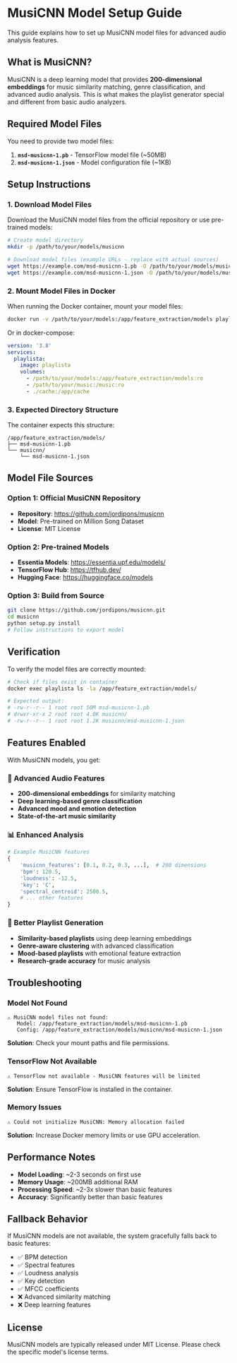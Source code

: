 # MusiCNN Model Setup Guide

This guide explains how to set up MusiCNN model files for advanced audio analysis features.

## What is MusiCNN?

MusiCNN is a deep learning model that provides **200-dimensional embeddings** for music similarity matching, genre classification, and advanced audio analysis. This is what makes the playlist generator special and different from basic audio analyzers.

## Required Model Files

You need to provide two model files:

1. **`msd-musicnn-1.pb`** - TensorFlow model file (~50MB)
2. **`msd-musicnn-1.json`** - Model configuration file (~1KB)

## Setup Instructions

### 1. Download Model Files

Download the MusiCNN model files from the official repository or use pre-trained models:

```bash
# Create model directory
mkdir -p /path/to/your/models/musicnn

# Download model files (example URLs - replace with actual sources)
wget https://example.com/msd-musicnn-1.pb -O /path/to/your/models/musicnn/msd-musicnn-1.pb
wget https://example.com/msd-musicnn-1.json -O /path/to/your/models/musicnn/msd-musicnn-1.json
```

### 2. Mount Model Files in Docker

When running the Docker container, mount your model files:

```bash
docker run -v /path/to/your/models:/app/feature_extraction/models playlista
```

Or in docker-compose:

```yaml
version: '3.8'
services:
  playlista:
    image: playlista
    volumes:
      - /path/to/your/models:/app/feature_extraction/models:ro
      - /path/to/your/music:/music:ro
      - ./cache:/app/cache
```

### 3. Expected Directory Structure

The container expects this structure:

```
/app/feature_extraction/models/
├── msd-musicnn-1.pb
└── musicnn/
    └── msd-musicnn-1.json
```

## Model File Sources

### Option 1: Official MusiCNN Repository
- **Repository**: https://github.com/jordipons/musicnn
- **Model**: Pre-trained on Million Song Dataset
- **License**: MIT License

### Option 2: Pre-trained Models
- **Essentia Models**: https://essentia.upf.edu/models/
- **TensorFlow Hub**: https://tfhub.dev/
- **Hugging Face**: https://huggingface.co/models

### Option 3: Build from Source
```bash
git clone https://github.com/jordipons/musicnn.git
cd musicnn
python setup.py install
# Follow instructions to export model
```

## Verification

To verify the model files are correctly mounted:

```bash
# Check if files exist in container
docker exec playlista ls -la /app/feature_extraction/models/

# Expected output:
# -rw-r--r-- 1 root root 50M msd-musicnn-1.pb
# drwxr-xr-x 2 root root 4.0K musicnn/
# -rw-r--r-- 1 root root 1.2K musicnn/msd-musicnn-1.json
```

## Features Enabled

With MusiCNN models, you get:

### 🎵 Advanced Audio Features
- **200-dimensional embeddings** for similarity matching
- **Deep learning-based genre classification**
- **Advanced mood and emotion detection**
- **State-of-the-art music similarity**

### 📊 Enhanced Analysis
```python
# Example MusiCNN features
{
    'musicnn_features': [0.1, 0.2, 0.3, ...],  # 200 dimensions
    'bpm': 120.5,
    'loudness': -12.5,
    'key': 'C',
    'spectral_centroid': 2500.5,
    # ... other features
}
```

### 🎯 Better Playlist Generation
- **Similarity-based playlists** using deep learning embeddings
- **Genre-aware clustering** with advanced classification
- **Mood-based playlists** with emotional feature extraction
- **Research-grade accuracy** for music analysis

## Troubleshooting

### Model Not Found
```
⚠️ MusiCNN model files not found:
   Model: /app/feature_extraction/models/msd-musicnn-1.pb
   Config: /app/feature_extraction/models/musicnn/msd-musicnn-1.json
```

**Solution**: Check your mount paths and file permissions.

### TensorFlow Not Available
```
⚠️ TensorFlow not available - MusiCNN features will be limited
```

**Solution**: Ensure TensorFlow is installed in the container.

### Memory Issues
```
⚠️ Could not initialize MusiCNN: Memory allocation failed
```

**Solution**: Increase Docker memory limits or use GPU acceleration.

## Performance Notes

- **Model Loading**: ~2-3 seconds on first use
- **Memory Usage**: ~200MB additional RAM
- **Processing Speed**: ~2-3x slower than basic features
- **Accuracy**: Significantly better than basic features

## Fallback Behavior

If MusiCNN models are not available, the system gracefully falls back to basic features:

- ✅ BPM detection
- ✅ Spectral features  
- ✅ Loudness analysis
- ✅ Key detection
- ✅ MFCC coefficients
- ❌ Advanced similarity matching
- ❌ Deep learning features

## License

MusiCNN models are typically released under MIT License. Please check the specific model's license terms. 